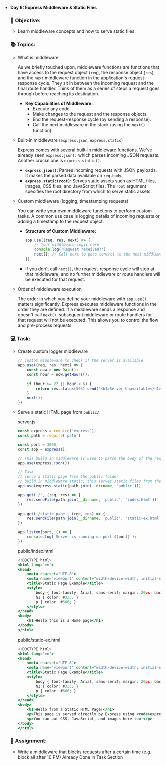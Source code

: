 - **Day 6: Express Middleware & Static Files**
    
    ### 🎯 Objective:
    
    - Learn middleware concepts and how to serve static files.
    
    ### 📚 Topics:
    
    - What is middleware
        
        As we briefly touched upon, middleware functions are functions that have access to the request object (`req`), the response object (`res`), and the `next` middleware function in the application's request-response cycle. They sit in between the incoming request and the final route handler. Think of them as a series of steps a request goes through before reaching its destination.
        
        - **Key Capabilities of Middleware:**
            - Execute any code.
            - Make changes to the request and the response objects.
            - End the request-response cycle (by sending a response).
            - Call the next middleware in the stack (using the `next()` function).
    - Built-in middleware (`express.json`, `express.static`)
        
        Express comes with several built-in middleware functions. We've already seen `express.json()` which parses incoming JSON requests. Another crucial one is `express.static()`.
        
        - **`express.json()`**: Parses incoming requests with JSON payloads. It makes the parsed data available on `req.body`.
        - **`express.static(root)`**: Serves static assets such as HTML files, images, CSS files, and JavaScript files. The `root` argument specifies the root directory from which to serve static assets.
    - Custom middleware (logging, timestamping requests)
        
        You can write your own middleware functions to perform custom tasks. A common use case is logging details of incoming requests or adding a timestamp to the request object.
        
        - **Structure of Custom Middleware:**
            
            ```jsx
            app.use((req, res, next) => {
                // Your middleware logic here
                console.log('Request received!');
                next(); // Call next to pass control to the next middleware/route handler
            });
            ```
            
        - If you don't call `next()`, the request-response cycle will stop at that middleware, and no further middleware or route handlers will be executed for that request.
    - Order of middleware execution
        
        The order in which you define your middleware with `app.use()` matters significantly. Express executes middleware functions in the order they are defined. If a middleware sends a response and doesn't call `next()`, subsequent middleware or route handlers for that request will not be executed. This allows you to control the flow and pre-process requests.
        
    
    ### 💻 Task:
    
    - Create custom logger middleware
        
        ```jsx
        // custom middleware to check if the server is available
        app.use((req, res, next) => {
            const now = new Date();
            const hour = now.getHours();
        
            if (hour >= 22 || hour < 6) {
                return res.status(503).send('<h1>Server Unavailable</h1><p>Our services are closed between 10 PM and 6 AM. Please visit us during operating hours.</p>')
            }
            next();
        })
        ```
        
    - Serve a static HTML page from `public/`
        
        server.js
        
        ```jsx
        const express = require('express');
        const path = require('path')
        
        const port = 3000;
        const app = express();
        
        // This build in middleware is used to parse the body of the request
        app.use(express.json())
        
        // Task
        // serve a static page from the public folder
        // build in middleware static, this serves static files from the public folder
        app.use(express.static(path.join(__dirname, 'public')));
        
        app.get('/', (req, res) => {
            res.sendFile(path.join(__dirname, 'public', 'index.html'))
        })
        
        app.get('/static-page', (req, res) => {
            res.sendFile(path.join(__dirname, 'public', 'static-ex.html'))
        })
        
        app.listen(port, () => {
            console.log(`Server is running on port ${port}`);
        })
        ```
        
        public/index.html
        
        ```jsx
        <!DOCTYPE html>
        <html lang="en">
        <head>
            <meta charset="UTF-8">
            <meta name="viewport" content="width=device-width, initial-scale=1.0">
            <title>Static Page Example</title>
            <style>
                body { font-family: Arial, sans-serif; margin: 20px; background-color: #f4f4f4; }
                h1 { color: #333; }
                p { color: #666; }
            </style>
        </head>
        <body>
            <h1>Hello this is a Home page</h1>
        </body>
        </html>
        ```
        
        public/static-ex.html
        
        ```jsx
        <!DOCTYPE html>
        <html lang="en">
        <head>
            <meta charset="UTF-8">
            <meta name="viewport" content="width=device-width, initial-scale=1.0">
            <title>Static Page Example</title>
            <style>
                body { font-family: Arial, sans-serif; margin: 20px; background-color: #f4f4f4; }
                h1 { color: #333; }
                p { color: #666; }
            </style>
        </head>
        <body>
            <h1>Hello from a Static HTML Page!</h1>
            <p>This page is served directly by Express using <code>express.static()</code> middleware.</p>
            <p>You can put CSS, JavaScript, and images here too!</p>
        </body>
        </html>
        ```
        
    
    ### 🔁 Assignment:
    - Write a middleware that blocks requests after a certain time (e.g. block all after 10 PM)
    Already Done in Task Section